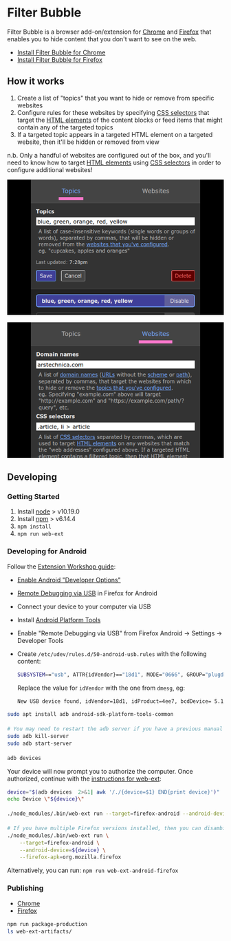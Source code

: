 # Filter Bubble

Filter Bubble is a browser add-on/extension for
[Chrome](https://chrome.google.com/webstore/detail/cdfnpgngpkmlogkkeaafpdahppapgnoo/) and
[Firefox](https://addons.mozilla.org/en-CA/firefox/addon/filter-bubble/)
that enables you to hide content that you don't want to see on the web.

- [Install Filter Bubble for Chrome](https://chrome.google.com/webstore/detail/cdfnpgngpkmlogkkeaafpdahppapgnoo/)
- [Install Filter Bubble for Firefox](https://addons.mozilla.org/en-CA/firefox/addon/filter-bubble/)

## How it works

1. Create a list of "topics" that you want to hide or remove from specific websites
1. Configure rules for these websites by specifying
   [CSS selectors](https://developer.mozilla.org/en-US/docs/Web/CSS/CSS_selectors)
   that target the
   [HTML elements](https://developer.mozilla.org/en-US/docs/Web/HTML/Element)
   of the content blocks or feed items that might contain any of the targeted topics
1. If a targeted topic appears in a targeted HTML element on a targeted website, then it'll be hidden or removed from view

n.b. Only a handful of websites are configured out of the box, and you'll need to know how to target
[HTML elements](https://developer.mozilla.org/en-US/docs/Web/HTML/Element) using
[CSS selectors](https://developer.mozilla.org/en-US/docs/Web/CSS/CSS_selectors) in order to configure additional websites!

![filter-out topics](./resources/screenshots/screenshot-topics.png)

![website-specific query selectors](./resources/screenshots/screenshot-websites.png)

## Developing

### Getting Started

1. Install [node](https://nodejs.org/en/) > v10.19.0
1. Install [npm](https://www.npmjs.com/) > v6.14.4
1. `npm install`
1. `npm run web-ext`

### Developing for Android

Follow the [Extension Workshop guide](https://extensionworkshop.com/documentation/develop/developing-extensions-for-firefox-for-android/):

- [Enable Android "Developer Options"](https://developer.android.com/studio/debug/dev-options)
- [Remote Debugging via USB](https://developer.mozilla.org/en-US/docs/Tools/about:debugging#Setup_tab) in Firefox for Android
- Connect your device to your computer via USB
- Install [Android Platform Tools](https://developer.android.com/studio/releases/platform-tools.html)
- Enable "Remote Debugging via USB" from Firefox Android -> Settings -> Developer Tools
- Create `/etc/udev/rules.d/50-android-usb.rules` with the following content:

  ```bash
  SUBSYSTEM=="usb", ATTR{idVendor}=="18d1", MODE="0666", GROUP="plugdev"
  ```

  Replace the value for `idVendor` with the one from `dmesg`, eg:

  ```bash
  New USB device found, idVendor=18d1, idProduct=4ee7, bcdDevice= 5.15
  ```

```bash
sudo apt install adb android-sdk-platform-tools-common

# You may need to restart the adb server if you have a previous manual installation
sudo adb kill-server
sudo adb start-server

adb devices
```

Your device will now prompt you to authorize the computer. Once authorized, continue with the [instructions for web-ext](https://extensionworkshop.com/documentation/develop/getting-started-with-web-ext/#testing-in-firefox-for-android):

```bash
device="$(adb devices  2>&1| awk '/./{device=$1} END{print device}')"
echo Device \"${device}\"

./node_modules/.bin/web-ext run --target=firefox-android --android-device=${device}

# If you have multiple Firefox versions installed, then you can disambiguate using the `--firefox-apk` flag.
./node_modules/.bin/web-ext run \
    --target=firefox-android \
    --android-device=${device} \
    --firefox-apk=org.mozilla.firefox
```

Alternatively, you can run: `npm run web-ext-android-firefox`

### Publishing

- [Chrome](https://chrome.google.com/webstore/devconsole/)
- [Firefox](https://addons.mozilla.org/en-US/developers/addons)

```bash
npm run package-production
ls web-ext-artifacts/
```
